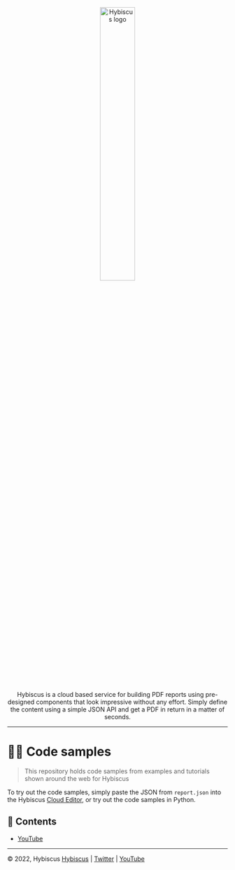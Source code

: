 <div align="center">
    <a href="https://hybiscus.dev">
    <img width="40%" src="https://hybiscus.dev/public/img/Wordmark.svg" alt="Hybiscus logo"/>
    </a>
</div>

<div align="center">
    Hybiscus is a cloud based service for building PDF reports using pre-designed components that look impressive without any effort. Simply define the content using a simple JSON API and get a PDF in return in a matter of seconds.
</div>

---

# 🧑‍💻 Code samples
> This repository holds code samples from examples and tutorials shown around the
> web for Hybiscus

To try out the code samples, simply paste the JSON from `report.json` into the Hybiscus [Cloud Editor](https://hybiscus.dev/cloud-editor), or try out the code samples in Python.

## 📑 Contents
- [YouTube](./youtube)


---
&copy; 2022, Hybiscus
[Hybiscus](https://hybiscus.dev) | [Twitter](https://twitter.com/hybiscus) | [YouTube](https://www.youtube.com/channel/UCw58p2oyrsT9oOZHyNDAALA)
